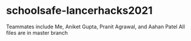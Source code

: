 # schoolsafe-lancerhacks2021
Teammates include Me, Aniket Gupta, Pranit Agrawal, and Aahan Patel
All files are in master branch

